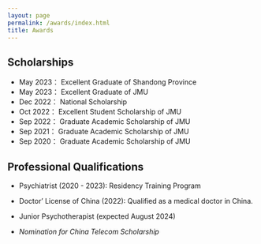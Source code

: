 ```yaml
---
layout: page
permalink: /awards/index.html
title: Awards
---
```




## Scholarships

- May 2023： Excellent Graduate of Shandong Province
- May 2023： Excellent Graduate of JMU
- Dec 2022： National Scholarship
- Oct 2022： Excellent Student Scholarship of JMU
- Sep 2022： Graduate Academic Scholarship of JMU
- Sep 2021： Graduate Academic Scholarship of JMU
- Sep 2020： Graduate Academic Scholarship of JMU

## Professional Qualifications


- Psychiatrist (2020 - 2023): Residency Training Program
- Doctor’ License of China (2022): Qualified as a medical doctor in China.<br>
- Junior Psychotherapist (expected August 2024)
- *Nomination for China Telecom Scholarship*<br>


  <br>
